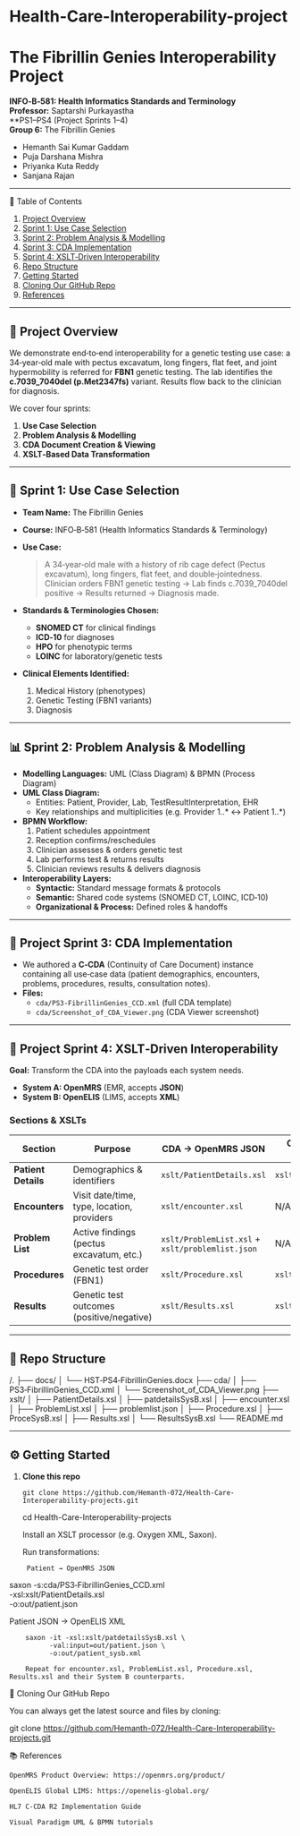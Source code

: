 # Health-Care-Interoperability-project
# The Fibrillin Genies Interoperability Project  

**INFO‑B‑581: Health Informatics Standards and Terminology**  
**Professor:** Saptarshi Purkayastha  
**PS1–PS4 (Project Sprints 1–4)  
**Group 6:** The Fibrillin Genies  
- Hemanth Sai Kumar Gaddam  
- Puja Darshana Mishra  
- Priyanka Kuta Reddy  
- Sanjana Rajan  

---

📖 Table of Contents

1. [Project Overview](#project-overview)  
2. [Sprint 1: Use Case Selection](#sprint-1-use-case-selection)  
3. [Sprint 2: Problem Analysis & Modelling](#sprint-2-problem-analysis--modelling)  
4. [Sprint 3: CDA Implementation](#sprint-3-cda-implementation)  
5. [Sprint 4: XSLT‑Driven Interoperability](#sprint-4-xslt-driven-interoperability)  
6. [Repo Structure](#repo-structure)  
7. [Getting Started](#getting-started)  
8. [Cloning Our GitHub Repo](#cloning-our-github-repo)  
9. [References](#references)  

---

## 📝 Project Overview  

We demonstrate end‑to‑end interoperability for a genetic testing use case: a 34‑year‑old male with pectus excavatum, long fingers, flat feet, and joint hypermobility is referred for **FBN1** genetic testing. The lab identifies the **c.7039_7040del (p.Met2347fs)** variant. Results flow back to the clinician for diagnosis.  

We cover four sprints:  
1. **Use Case Selection**  
2. **Problem Analysis & Modelling**  
3. **CDA Document Creation & Viewing**  
4. **XSLT‑Based Data Transformation**  

---

## 🚀 Sprint 1: Use Case Selection  

- **Team Name:** The Fibrillin Genies  
- **Course:** INFO‑B‑581 (Health Informatics Standards & Terminology)  
- **Use Case:**  
  > A 34‑year‑old male with a history of rib cage defect (Pectus excavatum), long fingers, flat feet, and double‑jointedness. Clinician orders FBN1 genetic testing → Lab finds c.7039_7040del positive → Results returned → Diagnosis made.  

- **Standards & Terminologies Chosen:**  
  - **SNOMED CT** for clinical findings  
  - **ICD‑10** for diagnoses  
  - **HPO** for phenotypic terms  
  - **LOINC** for laboratory/genetic tests  

- **Clinical Elements Identified:**  
  1. Medical History (phenotypes)  
  2. Genetic Testing (FBN1 variants)  
  3. Diagnosis  

---

## 📊 Sprint 2: Problem Analysis & Modelling  

- **Modelling Languages:** UML (Class Diagram) & BPMN (Process Diagram)  
- **UML Class Diagram:**  
  - Entities: Patient, Provider, Lab, TestResultInterpretation, EHR  
  - Key relationships and multiplicities (e.g. Provider 1..* ↔ Patient 1..*)  
- **BPMN Workflow:**  
  1. Patient schedules appointment  
  2. Reception confirms/reschedules  
  3. Clinician assesses & orders genetic test  
  4. Lab performs test & returns results  
  5. Clinician reviews results & delivers diagnosis  
- **Interoperability Layers:**  
  - **Syntactic:** Standard message formats & protocols  
  - **Semantic:** Shared code systems (SNOMED CT, LOINC, ICD‑10)  
  - **Organizational & Process:** Defined roles & handoffs  

---

## 📑 Project Sprint 3: CDA Implementation  

- We authored a **C‑CDA** (Continuity of Care Document) instance containing all use‑case data (patient demographics, encounters, problems, procedures, results, consultation notes).  
- **Files:**  
  - `cda/PS3‑FibrillinGenies_CCD.xml` (full CDA template)  
  - `cda/Screenshot_of_CDA_Viewer.png` (CDA Viewer screenshot)  

---

## 🔄 Project Sprint 4: XSLT‑Driven Interoperability  

**Goal:** Transform the CDA into the payloads each system needs.  

- **System A: OpenMRS** (EMR, accepts **JSON**)  
- **System B: OpenELIS** (LIMS, accepts **XML**)  

### Sections & XSLTs  

| Section           | Purpose                                             | CDA → OpenMRS JSON            | OpenMRS JSON → OpenELIS XML      |
|-------------------|-----------------------------------------------------|--------------------------------|-----------------------------------|
| **Patient Details** | Demographics & identifiers                         | `xslt/PatientDetails.xsl`      | `xslt/patdetailsSysB.xsl`         |
| **Encounters**      | Visit date/time, type, location, providers         | `xslt/encounter.xsl`           | N/A                               |
| **Problem List**    | Active findings (pectus excavatum, etc.)           | `xslt/ProblemList.xsl` + `xslt/problemlist.json` | N/A      |
| **Procedures**      | Genetic test order (FBN1)                          | `xslt/Procedure.xsl`           | `xslt/ProceSysB.xsl`              |
| **Results**         | Genetic test outcomes (positive/negative)          | `xslt/Results.xsl`             | `xslt/ResultsSysB.xsl`            |

---

## 📂 Repo Structure  

/. ├── docs/ │ └── HST‑PS4‑FibrillinGenies.docx ├── cda/ │ ├── PS3‑FibrillinGenies_CCD.xml │ └── Screenshot_of_CDA_Viewer.png ├── xslt/ │ ├── PatientDetails.xsl │ ├── patdetailsSysB.xsl │ ├── encounter.xsl │ ├── ProblemList.xsl │ ├── problemlist.json │ ├── Procedure.xsl │ ├── ProceSysB.xsl │ ├── Results.xsl │ └── ResultsSysB.xsl └── README.md


---

## ⚙️ Getting Started  

1. **Clone this repo**  
   
       git clone https://github.com/Hemanth-072/Health-Care-Interoperability-projects.git
   cd Health-Care-Interoperability-projects

    Install an XSLT processor (e.g. Oxygen XML, Saxon).

    Run transformations:

        Patient → OpenMRS JSON

saxon -s:cda/PS3‑FibrillinGenies_CCD.xml \
      -xsl:xslt/PatientDetails.xsl \
      -o:out/patient.json

Patient JSON → OpenELIS XML

        saxon -it -xsl:xslt/patdetailsSysB.xsl \
              -val:input=out/patient.json \
              -o:out/patient_sysb.xml

        Repeat for encounter.xsl, ProblemList.xsl, Procedure.xsl, Results.xsl and their System B counterparts.

🔗 Cloning Our GitHub Repo

You can always get the latest source and files by cloning:

git clone https://github.com/Hemanth-072/Health-Care-Interoperability-projects.git

📚 References

    OpenMRS Product Overview: https://openmrs.org/product/

    OpenELIS Global LIMS: https://openelis-global.org/

    HL7 C‑CDA R2 Implementation Guide

    Visual Paradigm UML & BPMN tutorials
